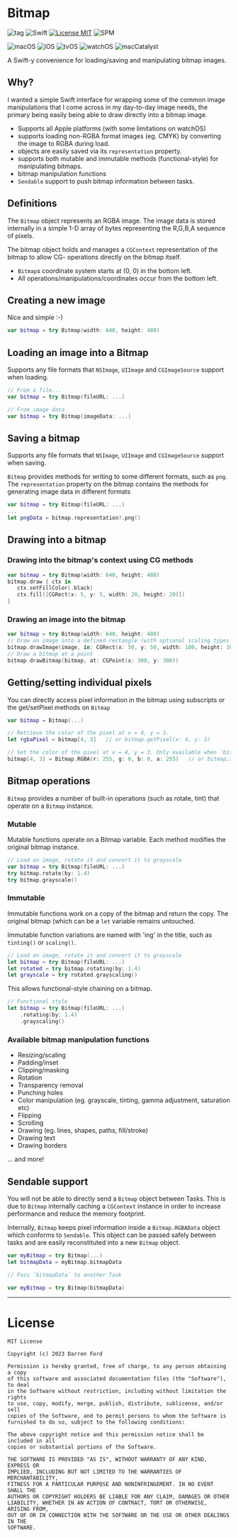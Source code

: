 # Bitmap

![tag](https://img.shields.io/github/v/tag/dagronf/Bitmap)
![Swift](https://img.shields.io/badge/Swift-5.4-orange.svg)
[![License MIT](https://img.shields.io/badge/license-MIT-magenta.svg)](https://github.com/dagronf/Bitmap/blob/master/LICENSE) 
![SPM](https://img.shields.io/badge/spm-compatible-maroon.svg)

![macOS](https://img.shields.io/badge/macOS-10.13+-darkblue)
![iOS](https://img.shields.io/badge/iOS-13+-crimson)
![tvOS](https://img.shields.io/badge/tvOS-13+-forestgreen)
![watchOS](https://img.shields.io/badge/watchOS-6+-indigo)
![macCatalyst](https://img.shields.io/badge/macCatalyst-2+-orangered)

A Swift-y convenience for loading/saving and manipulating bitmap images.

## Why?

I wanted a simple Swift interface for wrapping some of the common image manipulations
that I come across in my day-to-day image needs, the primary being easily being able to draw directly into a
bitmap image.

* Supports all Apple platforms (with some limitations on watchOS)
* supports loading non-RGBA format images (eg. CMYK) by converting the image to RGBA during load.
* objects are easily saved via its `representation` property.
* supports both mutable and immutable methods (functional-style) for manipulating bitmaps.
* bitmap manipulation functions
* `Sendable` support to push bitmap information between tasks.

## Definitions

The `Bitmap` object represents an RGBA image. The image data is stored internally in a simple 1-D array of bytes
representing the R,G,B,A sequence of pixels. 

The bitmap object holds and manages a `CGContext` representation of the bitmap to allow CG- operations directly 
on the bitmap itself. 

* `Bitmap`s coordinate system starts at (0, 0) in the bottom left. 
* All operations/manipulations/coordinates occur from the bottom left.

## Creating a new image

Nice and simple :-)

```swift
var bitmap = try Bitmap(width: 640, height: 480)
```

## Loading an image into a Bitmap

Supports any file formats that `NSImage`, `UIImage` and `CGImageSource` support when loading.

```swift
// From a file...
var bitmap = try Bitmap(fileURL: ...)

// From image data
var bitmap = try Bitmap(imageData: ...)
```

## Saving a bitmap

Supports any file formats that `NSImage`, `UIImage` and `CGImageSource` support when saving.

`Bitmap` provides methods for writing to some different formats, such as `png`.
The `representation` property on the bitmap contains the methods for generating
image data in different formats

```swift
var bitmap = try Bitmap(fileURL: ...)
...
let pngData = bitmap.representation?.png()
```

## Drawing into a bitmap

### Drawing into the bitmap's context using CG methods

```swift
var bitmap = try Bitmap(width: 640, height: 480)
bitmap.draw { ctx in
   ctx.setFillColor(.black)
   ctx.fill([CGRect(x: 5, y: 5, width: 20, height: 20)])
}
```

### Drawing an image into the bitmap

```swift
var bitmap = try Bitmap(width: 640, height: 480)
// Draw an image into a defined rectangle (with optional scaling types aspectFit, aspectFill, axes independent)
bitmap.drawImage(image, in: CGRect(x: 50, y: 50, width: 100, height: 100))
// Draw a bitmap at a point
bitmap.drawBitmap(bitmap, at: CGPoint(x: 300, y: 300))
```

## Getting/setting individual pixels

You can directly access pixel information in the bitmap using subscripts or the get/setPixel methods on `Bitmap`

```swift
var bitmap = Bitmap(...)

// Retrieve the color of the pixel at x = 4, y = 3.
let rgbaPixel = bitmap[4, 3]   // or bitmap.getPixel(x: 4, y: 3)

// Set the color of the pixel at x = 4, y = 3. Only available when `bitmap` is mutable
bitmap[4, 3] = Bitmap.RGBA(r: 255, g: 0, b: 0, a: 255)   // or bitmap.setPixel(x: 4, y: 3, ...)
```

## Bitmap operations

`Bitmap` provides a number of built-in operations (such as rotate, tint) that operate on a `Bitmap` instance. 

### Mutable

Mutable functions operate on a Bitmap variable. Each method modifies the original bitmap instance.

```swift
// Load an image, rotate it and convert it to grayscale
var bitmap = try Bitmap(fileURL: ...)
try bitmap.rotate(by: 1.4)
try bitmap.grayscale()
```

### Immutable

Immutable functions work on a copy of the bitmap and return the copy. The original bitmap (which can be a `let` variable
remains untouched.

Immutable function variations are named with 'ing' in the title, such as `tinting()` or `scaling()`.

```swift
// Load an image, rotate it and convert it to grayscale
let bitmap = try Bitmap(fileURL: ...)
let rotated = try bitmap.rotating(by: 1.4)
let grayscale = try rotated.grayscaling()
```

This allows functional-style chaining on a bitmap.

```swift
// Functional style
let bitmap = try Bitmap(fileURL: ...)
	.rotating(by: 1.4)
	.grayscaling()
```

### Available bitmap manipulation functions

* Resizing/scaling
* Padding/inset
* Clipping/masking
* Rotation
* Transparency removal
* Punching holes
* Color manipulation (eg. grayscale, tinting, gamma adjustment, saturation etc)
* Flipping
* Scrolling
* Drawing (eg. lines, shapes, paths, fill/stroke)
* Drawing text
* Drawing borders

… and more!

## Sendable support

You will not be able to directly send a `Bitmap` object between Tasks.
This is due to `Bitmap` internally caching a `CGContext` instance in order to increase performance and 
reduce the memory footprint.

Internally, `Bitmap` keeps pixel information inside a `Bitmap.RGBAData` object which conforms to `Sendable`. 
This object can be passed safely between tasks and are easily reconstituted into a new `Bitmap` object.

```swift
var myBitmap = try Bitmap(...)
let bitmapData = myBitmap.bitmapData

// Pass `bitmapData` to another Task

var myBitmap = try Bitmap(bitmapData)
```

--------

# License

```
MIT License

Copyright (c) 2023 Darren Ford

Permission is hereby granted, free of charge, to any person obtaining a copy
of this software and associated documentation files (the "Software"), to deal
in the Software without restriction, including without limitation the rights
to use, copy, modify, merge, publish, distribute, sublicense, and/or sell
copies of the Software, and to permit persons to whom the Software is
furnished to do so, subject to the following conditions:

The above copyright notice and this permission notice shall be included in all
copies or substantial portions of the Software.

THE SOFTWARE IS PROVIDED "AS IS", WITHOUT WARRANTY OF ANY KIND, EXPRESS OR
IMPLIED, INCLUDING BUT NOT LIMITED TO THE WARRANTIES OF MERCHANTABILITY,
FITNESS FOR A PARTICULAR PURPOSE AND NONINFRINGEMENT. IN NO EVENT SHALL THE
AUTHORS OR COPYRIGHT HOLDERS BE LIABLE FOR ANY CLAIM, DAMAGES OR OTHER
LIABILITY, WHETHER IN AN ACTION OF CONTRACT, TORT OR OTHERWISE, ARISING FROM,
OUT OF OR IN CONNECTION WITH THE SOFTWARE OR THE USE OR OTHER DEALINGS IN THE
SOFTWARE.
```
